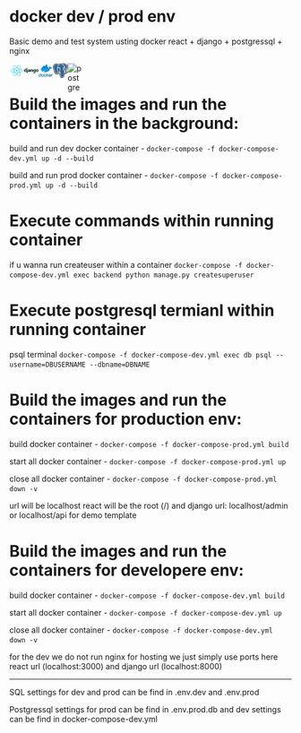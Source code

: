 # docker dev / prod env

Basic demo and test system usting docker react + django + postgressql + nginx

<img align="left" alt="React" width="26px" src="https://raw.githubusercontent.com/github/explore/80688e429a7d4ef2fca1e82350fe8e3517d3494d/topics/react/react.png" />
<img align="left" alt="Django" width="26px" src="https://raw.githubusercontent.com/github/explore/80688e429a7d4ef2fca1e82350fe8e3517d3494d/topics/django/django.png" />
<img align="left" alt="docker" width="26px" src="https://raw.githubusercontent.com/github/explore/80688e429a7d4ef2fca1e82350fe8e3517d3494d/topics/docker/docker.png" />
<img align="left" alt="postgre" width="26px" src="https://raw.githubusercontent.com/github/explore/80688e429a7d4ef2fca1e82350fe8e3517d3494d/topics/postgresql/postgresql.png" />
<img align="left" alt="postgre" width="26px" src="https://avatars.githubusercontent.com/u/1412239?s=200&v=4" />

<br>

# Build the images and run the containers in the background:

build and run dev docker container - `docker-compose -f docker-compose-dev.yml up -d --build`

build and run prod docker container - `docker-compose -f docker-compose-prod.yml up -d --build`

# Execute commands within running container

if u wanna run createuser within a container `docker-compose -f docker-compose-dev.yml exec backend python manage.py createsuperuser`

# Execute postgresql termianl within running container

psql terminal `docker-compose -f docker-compose-dev.yml exec db psql --username=DBUSERNAME --dbname=DBNAME`

# Build the images and run the containers for production env:

build docker container - `docker-compose -f docker-compose-prod.yml build`

start all docker container - `docker-compose -f docker-compose-prod.yml up`

close all docker container  - `docker-compose -f docker-compose-prod.yml down -v`

url will be localhost react will be the root (/) and django url: localhost/admin or localhost/api for demo template

# Build the images and run the containers for developere env:

build docker container - `docker-compose -f docker-compose-dev.yml build`

start all docker container - `docker-compose -f docker-compose-dev.yml up`

close all docker container - `docker-compose -f docker-compose-dev.yml down -v`

for the dev we do not run nginx for hosting we just simply use ports here react url (localhost:3000) and django url (localhost:8000)

-------------------------------------------------------------------------------------------------------------------------------------

SQL settings for dev and prod can be find in .env.dev and .env.prod

Postgressql settings for prod can be find in .env.prod.db and dev settings can be find in docker-compose-dev.yml
